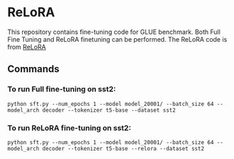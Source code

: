 # ReLoRA
This repository contains fine-tuning code for GLUE benchmark. Both Full Fine Tuning and ReLoRA finetuning can be performed. The ReLoRA  code is from [ReLoRA](https://github.com/Guitaricet/gpt-neox/tree/relora/megatron/relora)

## Commands
### To run Full fine-tuning on sst2:
```python sft.py --num_epochs 1 --model model_20001/ --batch_size 64 --model_arch decoder --tokenizer t5-base --dataset sst2```

### To run ReLoRA fine-tuning on sst2:
```python sft.py --num_epochs 1 --model model_20001/ --batch_size 64 --model_arch decoder --tokenizer t5-base --relora --dataset sst2```
